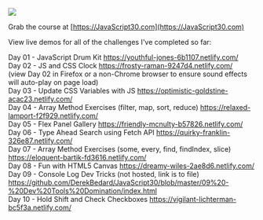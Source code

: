 ![](https://javascript30.com/images/JS3-social-share.png)

Grab the course at [https://JavaScript30.com](https://JavaScript30.com)

View live demos for all of the challenges I've completed so far:

Day 01 - JavaScript Drum Kit https://youthful-jones-6b1107.netlify.com/<br />
Day 02 - JS and CSS Clock https://frosty-raman-9247d4.netlify.com/<br />
(view Day 02 in Firefox or a non-Chrome browser to ensure sound effects will auto-play on page load)<br />
Day 03 - Update CSS Variables with JS https://optimistic-goldstine-acac23.netlify.com/<br />
Day 04 - Array Method Exercises (filter, map, sort, reduce) https://relaxed-lamport-f2f929.netlify.com/<br />
Day 05 - Flex Panel Gallery https://friendly-mcnulty-b57826.netlify.com/<br />
Day 06 - Type Ahead Search using Fetch API https://quirky-franklin-326e87.netlify.com/<br />
Day 07 - Array Method Exercises (some, every, find, findIndex, slice) https://eloquent-bartik-fd3616.netlify.com/<br />
Day 08 - Fun with HTML5 Canvas https://dreamy-wiles-2ae8d6.netlify.com/<br />
Day 09 - Console Log Dev Tricks (not hosted, link is to file) https://github.com/DerekBedard/JavaScript30/blob/master/09%20-%20Dev%20Tools%20Domination/index.html<br />
Day 10 - Hold Shift and Check Checkboxes https://vigilant-lichterman-bc5f3a.netlify.com/<br />
